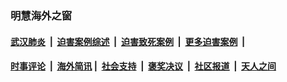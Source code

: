 
### 明慧海外之窗

####  [武汉肺炎](indexes/365.md?t=03242001) &nbsp;|&nbsp;  [迫害案例综述](indexes/328.md?t=03242001) &nbsp;|&nbsp; [迫害致死案例](indexes/277.md?t=03242001)  &nbsp;|&nbsp; [更多迫害案例](indexes/81.md?t=03242001)  &nbsp;|&nbsp; 
####  [时事评论](indexes/19.md?t=03242001) &nbsp;|&nbsp; [海外简讯](indexes/245.md?t=03242001)&nbsp;|&nbsp;  [社会支持](indexes/140.md?t=03242001) &nbsp;|&nbsp; [褒奖决议](indexes/282.md?t=03242001) &nbsp;|&nbsp; [社区报道](indexes/91.md?t=03242001)  &nbsp;|&nbsp; [天人之间](indexes/78.md?t=03242001) 

